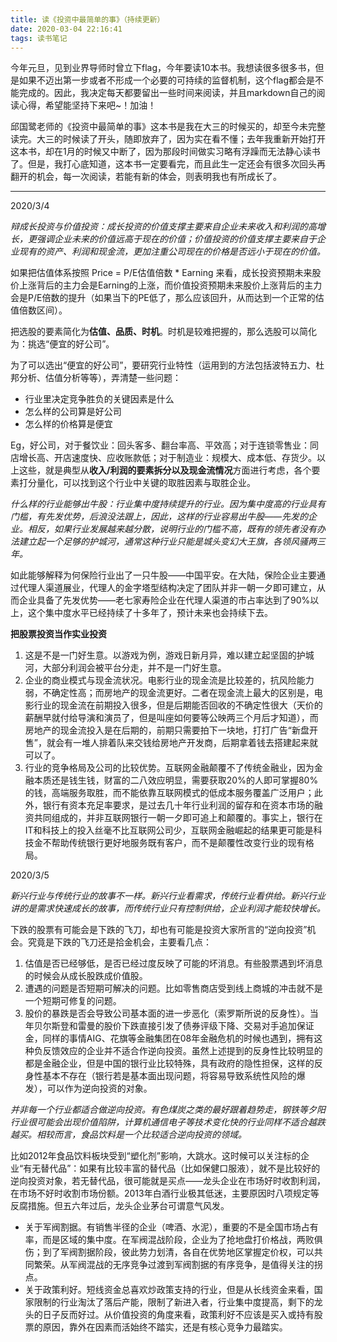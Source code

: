 ```yaml
---
title: 读《投资中最简单的事》（持续更新）
date: 2020-03-04 22:16:41
tags: 读书笔记
---
```


今年元旦，见到业界导师时曾立下flag，今年要读10本书。我想读很多很多书，但是如果不迈出第一步或者不形成一个必要的可持续的监督机制，这个flag都会是不能完成的。因此，我决定每天都要留出一些时间来阅读，并且markdown自己的阅读心得，希望能坚持下来吧~！加油！


邱国鹭老师的《投资中最简单的事》这本书是我在大三的时候买的，却至今未完整读完。大三的时候读了开头，随即放弃了，因为实在看不懂；去年我重新开始打开这本书，却在1月的时候又中断了，因为那段时间做实习略有浮躁而无法静心读书了。但是，我打心底知道，这本书一定要看完，而且此生一定还会有很多次回头再翻开的机会，每一次阅读，若能有新的体会，则表明我也有所成长了。

---

2020/3/4

*辩成长投资与价值投资：成长投资的价值支撑主要来自企业未来收入和利润的高增长，更强调企业未来的价值远高于现在的价值；价值投资的价值支撑主要来自于企业现有的资产、利润和现金流，更加注重公司现在的价格是否远小于现在的价值。*

如果把估值体系按照 Price = P/E估值倍数 * Earning 来看，成长投资预期未来股价上涨背后的主力会是Earning的上涨，而价值投资预期未来股价上涨背后的主力会是P/E倍数的提升（如果当下的PE低了，那么应该回升，从而达到一个正常的估值倍数区间）。

把选股的要素简化为**估值、品质、时机**。时机是较难把握的，那么选股可以简化为：挑选“便宜的好公司”。

为了可以选出“便宜的好公司”，要研究行业特性（运用到的方法包括波特五力、杜邦分析、估值分析等等），弄清楚一些问题：

- 行业里决定竞争胜负的关键因素是什么
- 怎么样的公司算是好公司
- 怎么样的价格算是便宜

Eg，好公司，对于餐饮业：回头客多、翻台率高、平效高；对于连锁零售业：同店增长高、开店速度快、应收账款低；对于制造业：规模大、成本低、存货少。以上这些，就是典型从**收入/利润的要素拆分以及现金流情况**方面进行考虑，各个要素打分量化，可以找到这个行业中关键的取胜因素与取胜企业。

*什么样的行业能够出牛股：行业集中度持续提升的行业。因为集中度高的行业具有门槛，有先发优势，后浪没法跟上，因此，这样的行业容易出牛股——先发的企业。相反，如果行业发展越来越分散，说明行业的门槛不高，既有的领先者没有办法建立起一个足够的护城河，通常这种行业只能是城头变幻大王旗，各领风骚两三年。*

如此能够解释为何保险行业出了一只牛股——中国平安。在大陆，保险企业主要通过代理人渠道展业，代理人的金字塔型结构决定了团队并非一朝一夕即可建立，从而企业具备了先发优势——老七家寿险企业在代理人渠道的市占率达到了90%以上，这个集中度水平已经持续了十多年了，预计未来也会持续下去。

**把股票投资当作实业投资**

1. 这是不是一门好生意。以游戏为例，游戏日新月异，难以建立起坚固的护城河，大部分利润会被平台分走，并不是一门好生意。
2. 企业的商业模式与现金流状况。电影行业的现金流是比较差的，抗风险能力弱，不确定性高；而房地产的现金流更好。二者在现金流上最大的区别是，电影行业的现金流在前期投入很多，但是后期能否回收的不确定性很大（天价的薪酬早就付给导演和演员了，但是叫座如何要等公映两三个月后才知道），而房地产的现金流投入是在后期的，前期只需要拍下一块地，打打广告“新盘开售”，就会有一堆人排着队来交钱给房地产开发商，后期拿着钱去搭建起来就可以了。
3. 行业的竞争格局及公司的比较优势。互联网金融颠覆不了传统金融业，因为金融本质还是钱生钱，财富的二八效应明显，需要获取20%的人即可掌握80%的钱，高端服务取胜，而不能依靠互联网模式的低成本服务覆盖广泛用户；此外，银行有资本充足率要求，是过去几十年行业利润的留存和在资本市场的融资共同组成的，并非互联网银行一朝一夕即可追上和颠覆的。事实上，银行在IT和科技上的投入丝毫不比互联网公司少，互联网金融崛起的结果更可能是科技金不帮助传统银行更好地服务既有客户，而不是颠覆性改变行业的现有格局。

2020/3/5

*新兴行业与传统行业的故事不一样。新兴行业看需求，传统行业看供给。新兴行业讲的是需求快速成长的故事，而传统行业只有控制供给，企业利润才能较快增长。*

下跌的股票有可能会是下跌的飞刀，却也有可能是投资大家所言的“逆向投资”机会。究竟是下跌的飞刀还是拾金机会，主要看几点：

1. 估值是否已经够低，是否已经过度反映了可能的坏消息。有些股票遇到坏消息的时候会从成长股跌成价值股。
2. 遭遇的问题是否短期可解决的问题。比如零售商店受到线上商城的冲击就不是一个短期可修复的问题。
3. 股价的暴跌是否会导致公司基本面的进一步恶化（索罗斯所说的反身性）。当年贝尔斯登和雷曼的股价下跌直接引发了债券评级下降、交易对手追加保证金，同样的事情AIG、花旗等金融集团在08年金融危机的时候也遇到，拥有这种负反馈效应的企业并不适合作逆向投资。虽然上述提到的反身性比较明显的都是金融企业，但是中国的银行业比较特殊，具有政府的隐性担保，这样的反身性基本不存在（银行若是基本面出现问题，将容易导致系统性风险的爆发），可以作为逆向投资的对象。

*并非每一个行业都适合做逆向投资。有色煤炭之类的最好跟着趋势走，钢铁等夕阳行业很可能会出现价值陷阱，计算机通信电子等技术变化快的行业同样不适合越跌越买。相较而言，食品饮料是一个比较适合逆向投资的领域。*

比如2012年食品饮料板块受到“塑化剂”影响，大跳水。这时候可以关注标的企业“有无替代品”：如果有比较丰富的替代品（比如保健口服液），就不是比较好的逆向投资对象，若无替代品，很可能就是买点——龙头企业在市场好时收割利润，在市场不好时收割市场份额。2013年白酒行业极其低迷，主要原因时八项规定等反腐措施。但五六年过后，龙头企业茅台可谓意气风发。

- 关于军阀割据。有销售半径的企业（啤酒、水泥），重要的不是全国市场占有率，而是区域的集中度。在军阀混战阶段，企业为了抢地盘打价格战，两败俱伤；到了军阀割据阶段，彼此势力划清，各自在优势地区掌握定价权，可以共同繁荣。从军阀混战的无序竞争过渡到军阀割据的有序竞争，是值得关注的拐点。
- 关于政策利好。短线资金总喜欢炒政策支持的行业，但是从长线资金来看，国家限制的行业淘汰了落后产能，限制了新进入者，行业集中度提高，剩下的龙头的日子反而好过。从价值投资的角度来看，政策利好不应该是买入或持有股票的原因，靠外在因素而活始终不踏实，还是有核心竞争力最踏实。
